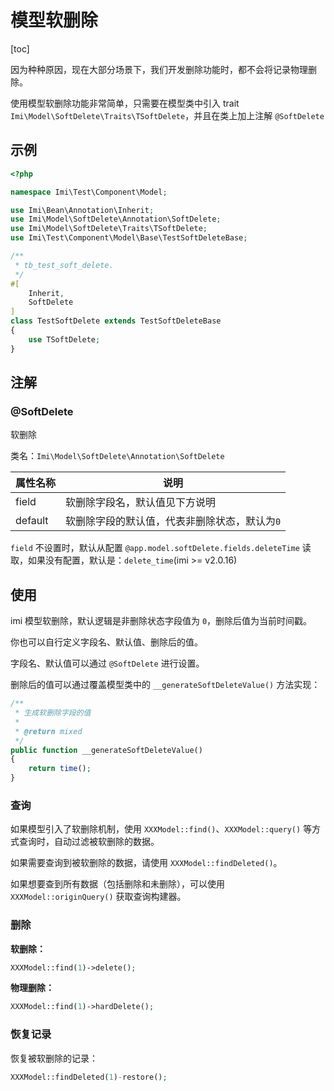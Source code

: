 # 模型软删除

[toc]

因为种种原因，现在大部分场景下，我们开发删除功能时，都不会将记录物理删除。

使用模型软删除功能非常简单，只需要在模型类中引入 trait `Imi\Model\SoftDelete\Traits\TSoftDelete`，并且在类上加上注解 `@SoftDelete`

## 示例

```php
<?php

namespace Imi\Test\Component\Model;

use Imi\Bean\Annotation\Inherit;
use Imi\Model\SoftDelete\Annotation\SoftDelete;
use Imi\Model\SoftDelete\Traits\TSoftDelete;
use Imi\Test\Component\Model\Base\TestSoftDeleteBase;

/**
 * tb_test_soft_delete.
 */
#[
    Inherit,
    SoftDelete
]
class TestSoftDelete extends TestSoftDeleteBase
{
    use TSoftDelete;
}
```

## 注解

### @SoftDelete

软删除

类名：`Imi\Model\SoftDelete\Annotation\SoftDelete`

| 属性名称 | 说明 |
| ------------ | ------------ 
| field | 软删除字段名，默认值见下方说明 |
| default | 软删除字段的默认值，代表非删除状态，默认为`0` |

`field` 不设置时，默认从配置 `@app.model.softDelete.fields.deleteTime` 读取，如果没有配置，默认是：`delete_time`(imi >= v2.0.16)

## 使用

imi 模型软删除，默认逻辑是非删除状态字段值为 `0`，删除后值为当前时间戳。

你也可以自行定义字段名、默认值、删除后的值。

字段名、默认值可以通过 `@SoftDelete` 进行设置。

删除后的值可以通过覆盖模型类中的 `__generateSoftDeleteValue()` 方法实现：

```php
/**
 * 生成软删除字段的值
 *
 * @return mixed
 */
public function __generateSoftDeleteValue()
{
    return time();
}
```

### 查询

如果模型引入了软删除机制，使用 `XXXModel::find()`、`XXXModel::query()` 等方式查询时，自动过滤被软删除的数据。

如果需要查询到被软删除的数据，请使用 `XXXModel::findDeleted()`。

如果想要查到所有数据（包括删除和未删除），可以使用 `XXXModel::originQuery()` 获取查询构建器。

### 删除

**软删除：**

```php
XXXModel::find(1)->delete();
```

**物理删除：**

```php
XXXModel::find(1)->hardDelete();
```

### 恢复记录

恢复被软删除的记录：

```php
XXXModel::findDeleted(1)-restore();
```
